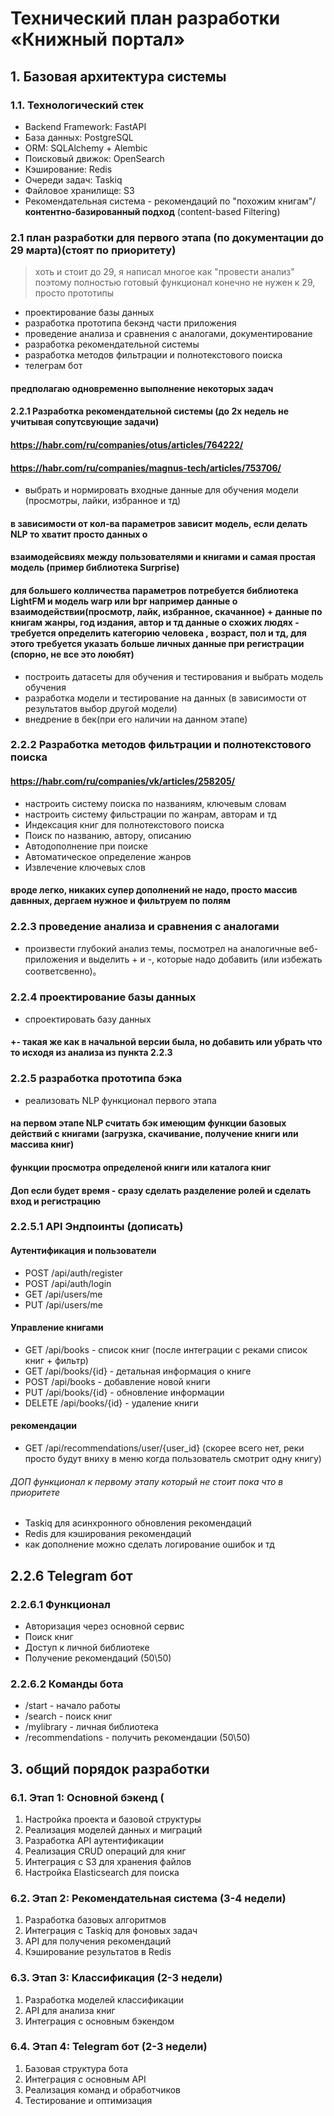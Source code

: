 # Технический план разработки «Книжный портал»

## 1. Базовая архитектура системы

### 1.1. Технологический стек
- Backend Framework: FastAPI
- База данных: PostgreSQL
- ORM: SQLAlchemy + Alembic
- Поисковый движок: OpenSearch
- Кэширование: Redis
- Очереди задач: Taskiq
- Файловое хранилище: S3
- Рекомендательная система - рекомендаций по "похожим книгам"/ **контентно-базированный подход** (content-based Filtering)

### 2.1 план разработки для первого этапа (по документации до 29 марта)(стоят по приоритету)
> хоть и стоит до 29, я написал многое как "провести анализ" поэтому полностью готовый функционал конечно не нужен к 29, просто прототипы
- проектирование базы данных
- разработка прототипа бекэнд части приложения
- проведение анализа и сравнения с аналогами, документирование 
- разработка рекомендательной системы
- разработка методов фильтрации и полнотекстового поиска
- телеграм бот
#### предполагаю одновременно выполнение некоторых задач 
#### 2.2.1 Разработка рекомендательной системы (до 2х недель не учитывая сопутсвующие задачи) 
#### https://habr.com/ru/companies/otus/articles/764222/
#### https://habr.com/ru/companies/magnus-tech/articles/753706/
- выбрать и нормировать входные данные для обучения модели (просмотры, лайки, избранное и тд) 
#### в зависимости от кол-ва параметров зависит модель, если делать NLP то хватит просто данных о 
#### взаимодейсвиях между пользователями и книгами и самая простая модель (пример библиотека Surprise)
#### для большего колличества параметров потребуется библиотека LightFM и модель warp или bpr например данные о взаимодействии(просмотр, лайк, избранное, скачанное) + данные по книгам жанры, год издания, автор и тд данные о схожих людях  - требуется определить категорию человека , возраст, пол и тд, для этого требуется указать больше личных данные при регистрации (спорно, не все это лоюбят)
- построить датасеты для обучения и тестирования и выбрать модель обучения
- разработка модели и тестирование на данных (в зависимости от результатов выбор другой модели)
- внедрение в бек(при его наличии на данном этапе)



### 2.2.2 Разработка методов фильтрации и полнотекстового поиска
#### https://habr.com/ru/companies/vk/articles/258205/
- настроить систему поиска по названиям, ключевым словам
- настроить систему фильстрации по жанрам, авторам и тд
- Индексация книг для полнотекстового поиска
- Поиск по названию, автору, описанию
- Автодополнение при поиске
- Автоматическое определение жанров
- Извлечение ключевых слов
#### вроде легко, никаких супер дополнений не надо, просто массив давнных, дергаем нужное и фильтруем по полям 


### 2.2.3 проведение анализа и сравнения с аналогами
- произвести глубокий анализ темы, посмотрел на аналогичные веб-приложения и выделить + и -, которые надо добавить (или избежать соответсвенно)。

### 2.2.4 проектирование базы данных
- спроектировать базу данных
#### +- такая же как в начальной версии была, но добавить или убрать что то исходя из анализа из пункта 2.2.3


### 2.2.5 разработка прототипа бэка
 - реализовать NLP функционал первого этапа
#### на первом этапе NLP считать бэк имеющим функции базовых действий с книгами (загрузка, скачивание, получение книги или массива книг)
#### функции просмотра определеной книги или каталога книг
#### Доп если будет время - сразу сделать разделение ролей и сделать вход и регистрацию
### 2.2.5.1  API Эндпоинты  (дописать)
#### Аутентификация и пользователи
- POST /api/auth/register
- POST /api/auth/login
- GET /api/users/me
- PUT /api/users/me
#### Управление книгами
- GET /api/books - список книг (после интеграции с реками список книг + фильтр)
- GET /api/books/{id} - детальная информация о книге
- POST /api/books - добавление новой книги
- PUT /api/books/{id} - обновление информации
- DELETE /api/books/{id} - удаление книги 
#### рекомендации
- GET /api/recommendations/user/{user_id} (скорее всего нет, реки просто будут вниху в меню когда пользователь смотрит одну книгу)
###### ДОП функционал к первому этапу который не стоит пока что в приоритете
- Taskiq для асинхронного обновления рекомендаций
- Redis для кэширования рекомендаций
- как дополнение можно сделать логирование ошибок и тд

## 2.2.6 Telegram бот
### 2.2.6.1 Функционал
- Авторизация через основной сервис
- Поиск книг
- Доступ к личной библиотеке
- Получение рекомендаций (50\50)
### 2.2.6.2 Команды бота
- /start - начало работы
- /search - поиск книг
- /mylibrary - личная библиотека
- /recommendations - получить рекомендации (50\50)
##







## 3. общий порядок разработки 
### 6.1. Этап 1: Основной бэкенд (
1. Настройка проекта и базовой структуры
2. Реализация моделей данных и миграций
3. Разработка API аутентификации
4. Реализация CRUD операций для книг
5. Интеграция с S3 для хранения файлов
6. Настройка Elasticsearch для поиска

### 6.2. Этап 2: Рекомендательная система (3-4 недели)
1. Разработка базовых алгоритмов
2. Интеграция с Taskiq для фоновых задач
3. API для получения рекомендаций
4. Кэширование результатов в Redis

### 6.3. Этап 3: Классификация (2-3 недели)
1. Разработка моделей классификации
2. API для анализа книг
3. Интеграция с основным бэкендом

### 6.4. Этап 4: Telegram бот (2-3 недели)
1. Базовая структура бота
2. Интеграция с основным API
3. Реализация команд и обработчиков
4. Тестирование и оптимизация

